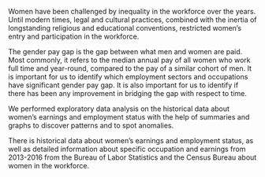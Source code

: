 
Women have been challenged by inequality in the workforce over the years. Until modern times, legal and cultural practices, combined with the inertia of longstanding religious and educational conventions, restricted women’s entry and participation in the workforce.

The gender pay gap is the gap between what men and women are paid. Most commonly, it refers to the median annual pay of all women who work full time and year-round, compared to the pay of a similar cohort of men. It is important for us to identify which employment sectors and occupations have significant gender pay gap. It is also important for us to identify if there has been any improvement in bridging the gap with respect to time.

We performed exploratory data analysis on the historical data about women’s earnings and employment status with the help of summaries and graphs to discover patterns and to spot anomalies.

There is historical data about women’s earnings and employment status, as well as detailed information about specific occupation and earnings from 2013-2016 from the Bureau of Labor Statistics and the Census Bureau about women in the workforce.


